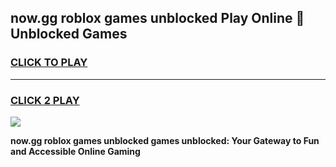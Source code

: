 
## now.gg roblox games unblocked Play Online 👋 Unblocked Games
<h3>
<a href="https://premium.freeplayer.one?title=now.gg_roblox_games_unblocked&ref=19F">CLICK TO PLAY</a></h3>
<hr>

<h3>
<a href="https://premium.freeplayer.one?title=now.gg_roblox_games_unblocked&ref=19F">CLICK 2 PLAY</a>
  
</h3>

<a href="https://premium.freeplayer.one?title=now.gg_roblox_games_unblocked&ref=19F"><img src="https://clearcache.store/games.png"></a>


**now.gg roblox games unblocked games unblocked: Your Gateway to Fun and Accessible Online Gaming**
